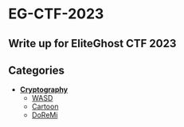 # EG-CTF-2023
Write up for EliteGhost CTF 2023
---------------------------------------------------------------------------
## __Categories__
- [**Cryptography**](#Cryptography)
  - [WASD](#WASD)
  - [Cartoon](#Cartoon)
  - [DoReMi](#DoReMi)
